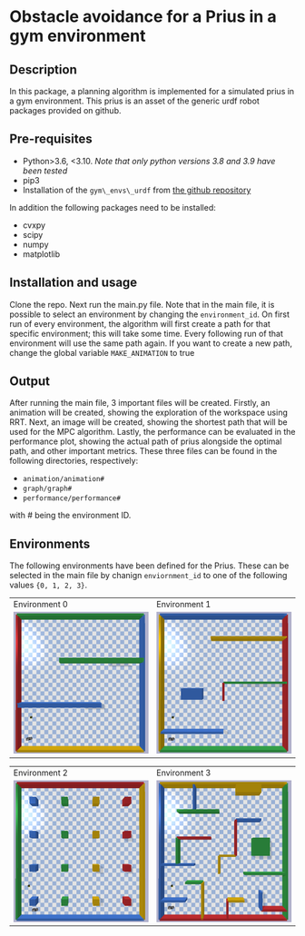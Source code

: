 # Obstacle avoidance for a Prius in a gym environment

## Description
In this package, a planning algorithm is implemented for a simulated prius in a gym environment. This prius is an asset of the generic urdf robot packages provided on github.

## Pre-requisites
- Python>3.6, <3.10. *Note that only python versions 3.8 and 3.9 have been tested*
- pip3 
- Installation of the `gym\_envs\_urdf` from [the github repository](https://github.com/maxspahn/gym_envs_urdf)

In addition the following packages need to be installed:
- cvxpy
- scipy
- numpy
- matplotlib

## Installation and usage
Clone the repo. Next run the main.py file. Note that in the main file, it is possible to select an environment by changing the `environment_id`.
On first run of every environment, the algorithm will first create a path for that specific environment; this will take some time. Every following run of that environment will use the same path again. If you want to create a new path, change the global variable `MAKE_ANIMATION` to true

## Output
After running the main file, 3 important files will be created. Firstly, an animation will be created, showing the exploration of the workspace using RRT. Next, an image will be created, showing the shortest path that will be used for the MPC algorithm. Lastly, the performance can be evaluated in the performance plot, showing the actual path of prius alongside the optimal path, and other important metrics.
These three files can be found in the following directories, respectively:
- `animation/animation#`
- `graph/graph#`
- `performance/performance#`

with # being the environment ID.

## Environments
The following environments have been defined for the Prius. These can be selected in the main file by chanign `enviornment_id` to one of the following values `{0, 1, 2, 3}`. 
<table>
 <tr>
  <td> Environment 0 </td>
  <td> Environment 1 </td>
 </tr>
 <tr>
  <td> <img src = Environment0.png width="250" height="250"/> </td>
  <td> <img src = Environment1.png width="250" height="250"/> </td>  

</table>

<table>
 <tr>
  <td> Environment 2 </td>
  <td> Environment 3 </td>
 </tr>
 <tr>
  <td> <img src = Environment2.png width="250" height="250"/> </td>
  <td> <img src=Environment3.png width="250" height="250"/> </td>
 </tr>
</table>
